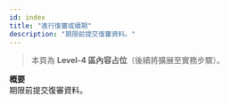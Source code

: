 ```yaml
---
id: index
title: "進行復審或續期"
description: "期限前提交復審資料。"
---
```


> 本頁為 **Level-4 區內容占位**（後續將擴展至實務步驟）。

**概要**  
期限前提交復審資料。
